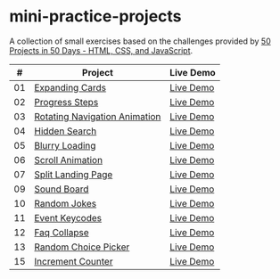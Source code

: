 # mini-practice-projects

A collection of small exercises based on the challenges provided by [50 Projects in 50 Days - HTML, CSS, and JavaScript](https://50projects50days.com/).

|  #  | Project                                                                                                                 | Live Demo                                                     |
| :-: | ----------------------------------------------------------------------------------------------------------------------- | ------------------------------------------------------------- |
| 01  | [Expanding Cards](https://github.com/gingerbread77/mini-projects/tree/main/expanding-cards)                             | [Live Demo](https://chic-salamander-163082.netlify.app)       |
| 02  | [Progress Steps](https://github.com/gingerbread77/mini-projects/tree/main/progress-steps)                               | [Live Demo](https://sensational-cocada-de52a0.netlify.app)    |
| 03  | [Rotating Navigation Animation](https://github.com/gingerbread77/mini-projects/tree/main/rotating-navigation-animation) | [Live Demo](https://sunny-taffy-6dd70a.netlify.app)           |
| 04  | [Hidden Search](https://github.com/gingerbread77/mini-projects/tree/main/hidden-search)                                 | [Live Demo](https://rainbow-salamander-8d9b55.netlify.app)    |
| 05  | [Blurry Loading](https://github.com/gingerbread77/mini-projects/tree/main/blurry-loading)                               | [Live Demo](https://zingy-trifle-b2e7e7.netlify.app)          |
| 06  | [Scroll Animation](https://github.com/gingerbread77/mini-projects/tree/main/scoll-animation)                            | [Live Demo](https://legendary-blancmange-b9054b.netlify.app)  |
| 07  | [Split Landing Page](https://github.com/gingerbread77/mini-projects/tree/main/split-landing-page)                       | [Live Demo](https://singular-macaron-ca2d0c.netlify.app)      |
| 09  | [Sound Board](https://github.com/gingerbread77/mini-projects/tree/main/sound-board)                                     | [Live Demo](https://illustrious-speculoos-43384b.netlify.app) |
| 10  | [Random Jokes](https://github.com/gingerbread77/mini-projects/tree/main/random-jokes)                                   | [Live Demo](https://endearing-sorbet-83f22f.netlify.app)      |
| 11  | [Event Keycodes](https://github.com/gingerbread77/mini-projects/tree/main/keycodes)                                     | [Live Demo](https://candid-pavlova-2a707c.netlify.app)        |
| 12  | [Faq Collapse](https://github.com/gingerbread77/mini-projects/tree/main/faq-collapse)                                   | [Live Demo](https://meek-crepe-351b8e.netlify.app)            |
| 13  | [Random Choice Picker](https://github.com/gingerbread77/mini-projects/tree/main/random-choice)                          | [Live Demo](https://graceful-fenglisu-a73757.netlify.app)     |
| 15  | [Increment Counter](https://github.com/gingerbread77/mini-projects/tree/main/increment-counter)                         | [Live Demo](https://jade-valkyrie-b84a21.netlify.app)         |
